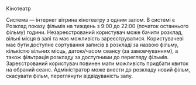 Кінотеатр

Система — інтернет вітрина кінотеатру з одним залом. В системі є Розклад показу фільмів на тиждень з 9:00 до 22:00 (початок останнього фільму) години.
Незареєстрований користувач може бачити розклад, вільні місця в залі та має можливість зареєструватися.
Користувачеві має бути доступне сортування записів в розкладі за назвою фільму, кількістю вільних місць,  датою/часом сеансу (за замовчуванням), а також фільтрація розкладу за доступними до перегляду фільмів.
Зареєстрований користувач повинен мати можливість придбати квиток на обраний сеанс.
Адміністратор може внести до розкладу новий фільм, скасувати фільм, переглянути відвідуваність залу.
